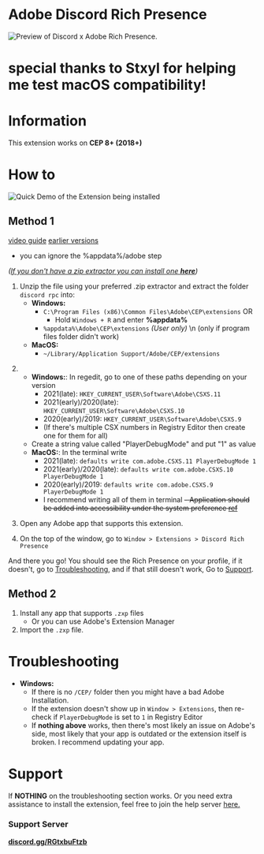 # Adobe Discord Rich Presence
![](https://github.com/teeteeteeteetee/adobe-discord-rpc/raw/master/demo/demo.gif "Preview of Discord x Adobe Rich Presence.")

# special thanks to Stxyl for helping me test macOS compatibility!

# Information

This extension works on **CEP 8+ (2018+)**

# How to
![](https://github.com/teeteeteeteetee/adobe-discord-rpc/raw/master/demo/installation1.gif "Quick Demo of the Extension being installed")
## Method 1

[video guide](https://www.youtube.com/watch?v=uZUnG9jf9RI)
[earlier versions](https://youtu.be/oHytdpcVlJ8)
- you can ignore the %appdata%/adobe step

 _([If you don't have a zip extractor you can install one **here**](https://7-zip.org))_
1. Unzip the file using your preferred .zip extractor and extract the folder `discord rpc` into:
	- **Windows:**
		- `C:\Program Files (x86)\Common Files\Adobe\CEP\extensions`
		OR
			- Hold `Windows + R` and enter **%appdata%**
		- `%appdata%\Adobe\CEP\extensions` _(User only)_ \n (only if program files folder didn't work)
	- **MacOS:**
		- `~/Library/Application Support/Adobe/CEP/extensions`
<!-- 		- chmod the folder in terminal with `chmod -R 777 'discord rpc'` (recommended) -->
2. - **Windows:**: 
	In regedit, go to one of these paths depending on your version
 		- 2021(late): `HKEY_CURRENT_USER\Software\Adobe\CSXS.11`
		- 2021(early)/2020(late): `HKEY_CURRENT_USER\Software\Adobe\CSXS.10`
		- 2020(early)/2019: `HKEY_CURRENT_USER\Software\Adobe\CSXS.9`
		- (If there's multiple CSX numbers in Registry Editor then create one for them for all)
	- Create a string value called "PlayerDebugMode" and put "1" as value
   - **MacOS:**: 
   	In the terminal write
   		- 2021(late): `defaults write com.adobe.CSXS.11 PlayerDebugMode 1`
   		- 2021(early)/2020(late): `defaults write com.adobe.CSXS.10 PlayerDebugMode 1`
		- 2020(early)/2019: `defaults write com.adobe.CSXS.9 PlayerDebugMode 1`
		- I recommend writing all of them in terminal
	~~- Application should be added into accessibility under the system preference [ref](https://cdn.discordapp.com/attachments/861647140937400380/861740220869640233/unknown.png)~~

3. Open any Adobe app that supports this extension.
4. On the top of the window, go to `Window > Extensions > Discord Rich Presence`

And there you go! You should see the Rich Presence on your profile, if it doesn't, go to [Troubleshooting](#Troubleshooting "Scrolls you down to the troubleshooting section"), and if that still doesn't work, Go to [Support](#Support "Scrolls you down to the Support Section").

## Method 2
1. Install any app that supports `.zxp` files
	 - Or you can use Adobe's Extension Manager
2. Import the `.zxp` file.

# Troubleshooting
- **Windows:**
	- If there is no `/CEP/` folder then you might have a bad Adobe Installation.
	- If the extension doesn't show up in `Window > Extensions`, then re-check if `PlayerDebugMode` is set to `1` in Registry Editor
	- If **nothing above** works, then there's most likely an issue on Adobe's side, most likely that your app is outdated or the extension itself is broken. I 		recommend updating your app.
# Support
If __NOTHING__ on the troubleshooting section works. Or you need extra assistance to install the extension, feel free to join the help server [here.](https://discord.gg/RGtxbuFtzb "Redirects you to the Adobe Discord Rich Presence Support Server.")

### Support Server
**[discord.gg/RGtxbuFtzb](https://discord.gg/RGtxbuFtzb "Join for Support")**

